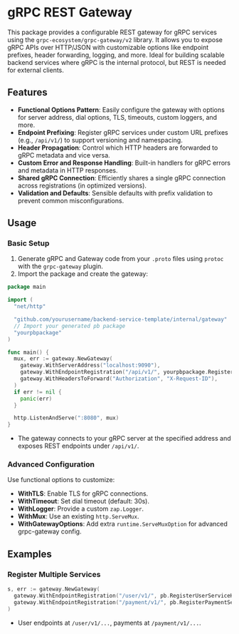 # gRPC REST Gateway

This package provides a configurable REST gateway for gRPC services using the `grpc-ecosystem/grpc-gateway/v2` library.
It allows you to expose gRPC APIs over HTTP/JSON with customizable options like endpoint prefixes, header forwarding,
logging, and more. Ideal for building scalable backend services where gRPC is the internal protocol, but REST is needed
for external clients.

## Features

- **Functional Options Pattern**: Easily configure the gateway with options for server address, dial options, TLS,
  timeouts, custom loggers, and more.
- **Endpoint Prefixing**: Register gRPC services under custom URL prefixes (e.g., `/api/v1/`) to support versioning and
  namespacing.
- **Header Propagation**: Control which HTTP headers are forwarded to gRPC metadata and vice versa.
- **Custom Error and Response Handling**: Built-in handlers for gRPC errors and metadata in HTTP responses.
- **Shared gRPC Connection**: Efficiently shares a single gRPC connection across registrations (in optimized versions).
- **Validation and Defaults**: Sensible defaults with prefix validation to prevent common misconfigurations.

## Usage

### Basic Setup

1. Generate gRPC and Gateway code from your `.proto` files using `protoc` with the `grpc-gateway` plugin.
2. Import the package and create the gateway:

```go
package main

import (
  "net/http"

  "github.com/yourusername/backend-service-template/internal/gateway"
  // Import your generated pb package
  "yourpbpackage"
)

func main() {
  mux, err := gateway.NewGateway(
    gateway.WithServerAddress("localhost:9090"),
    gateway.WithEndpointRegistration("/api/v1/", yourpbpackage.RegisterYourServiceHandler),
    gateway.WithHeadersToForward("Authorization", "X-Request-ID"),
  )
  if err != nil {
    panic(err)
  }

  http.ListenAndServe(":8080", mux)
}
```

- The gateway connects to your gRPC server at the specified address and exposes REST endpoints under `/api/v1/`.

### Advanced Configuration

Use functional options to customize:

- **WithTLS**: Enable TLS for gRPC connections.
- **WithTimeout**: Set dial timeout (default: 30s).
- **WithLogger**: Provide a custom `zap.Logger`.
- **WithMux**: Use an existing `http.ServeMux`.
- **WithGatewayOptions**: Add extra `runtime.ServeMuxOption` for advanced grpc-gateway config.

## Examples

### Register Multiple Services

```go
s, err := gateway.NewGateway(
  gateway.WithEndpointRegistration("/user/v1/", pb.RegisterUserServiceHandler),
  gateway.WithEndpointRegistration("/payment/v1/", pb.RegisterPaymentServiceHandler),
)
```

- User endpoints at `/user/v1/...`, payments at `/payment/v1/...`.